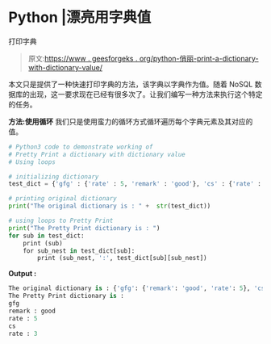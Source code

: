 # Python |漂亮用字典值

打印字典

> 原文:[https://www . geesforgeks . org/python-俏丽-print-a-dictionary-with-dictionary-value/](https://www.geeksforgeeks.org/python-pretty-print-a-dictionary-with-dictionary-value/)

本文只是提供了一种快速打印字典的方法，该字典以字典作为值。随着 NoSQL 数据库的出现，这一要求现在已经有很多次了。让我们编写一种方法来执行这个特定的任务。

**方法:使用循环**
我们只是使用蛮力的循环方式循环遍历每个字典元素及其对应的值。

```py
# Python3 code to demonstrate working of
# Pretty Print a dictionary with dictionary value
# Using loops

# initializing dictionary
test_dict = {'gfg' : {'rate' : 5, 'remark' : 'good'}, 'cs' : {'rate' : 3}}

# printing original dictionary
print("The original dictionary is : " +  str(test_dict))

# using loops to Pretty Print
print("The Pretty Print dictionary is : ")
for sub in test_dict:
    print (sub)
    for sub_nest in test_dict[sub]:
        print (sub_nest, ':', test_dict[sub][sub_nest])
```

**Output :**

```py
The original dictionary is : {'gfg': {'remark': 'good', 'rate': 5}, 'cs': {'rate': 3}}
The Pretty Print dictionary is : 
gfg
remark : good
rate : 5
cs
rate : 3

```